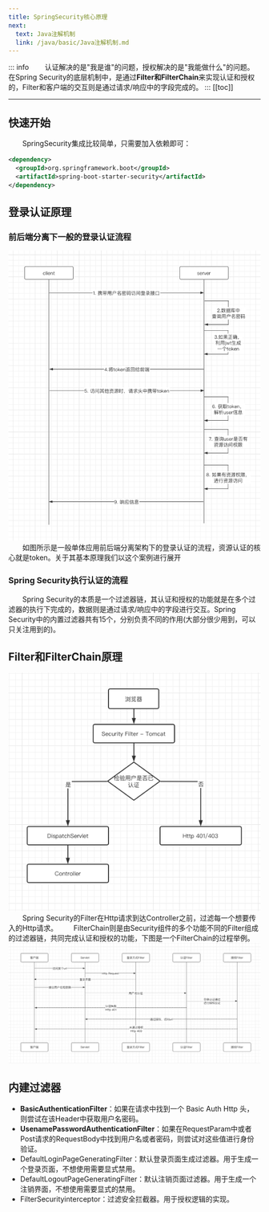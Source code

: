 ```yaml
---
title: SpringSecurity核心原理
next:
  text: Java注解机制
  link: /java/basic/Java注解机制.md
---
```

::: info
&#8195;&#8195;认证解决的是"我是谁"的问题，授权解决的是"我能做什么"的问题。在Spring Security的底层机制中，是通过**Filter和FilterChain**来实现认证和授权的，Filter和客户端的交互则是通过请求/响应中的字段完成的。
:::
[[toc]]
***
## 快速开始
&#8195;&#8195;SpringSecurity集成比较简单，只需要加入依赖即可：
```xml
<dependency>
  <groupId>org.springframework.boot</groupId>
  <artifactId>spring-boot-starter-security</artifactId>
</dependency>
```
## 登录认证原理
### 前后端分离下一般的登录认证流程
![前后端分离登录认证流程](/images/microservice/auth/前后端分离登录认证流程.png)
&#8195;&#8195;如图所示是一般单体应用前后端分离架构下的登录认证的流程，资源认证的核心就是token。关于其基本原理我们以这个案例进行展开

### Spring Security执行认证的流程
&#8195;&#8195;Spring Security的本质是一个过滤器链，其认证和授权的功能就是在多个过滤器的执行下完成的，数据则是通过请求/响应中的字段进行交互。Spring Security中的内置过滤器共有15个，分别负责不同的作用(大部分很少用到，可以只关注用到的)。

## Filter和FilterChain原理
![Filter原理](/images/microservice/auth/Filter原理.png)
&#8195;&#8195;Spring Security的Filter在Http请求到达Controller之前，过滤每一个想要传入的Http请求。
&#8195;&#8195;FilterChain则是由Security组件的多个功能不同的Filter组成的过滤器链，共同完成认证和授权的功能，下图是一个FilterChain的过程举例。
![FilterChain原理](/images/microservice/auth/FilterChain原理.png)

## 内建过滤器
- **BasicAuthenticationFilter**：如果在请求中找到一个 Basic Auth Http 头，则尝试在该Header中获取用户名密码。
- **UsenamePasswordAuthenticationFilter**：如果在RequestParam中或者Post请求的RequestBody中找到用户名或者密码，则尝试对这些值进行身份验证。
- DefaultLoginPageGeneratingFilter：默认登录页面生成过滤器。用于生成一个登录页面，不想使用需要显式禁用。
- DefaultLogoutPageGeneratingFilter：默认注销页面过滤器。用于生成一个注销界面，不想使用需要显式的禁用。
- FilterSecurityinterceptor：过滤安全拦截器。用于授权逻辑的实现。


